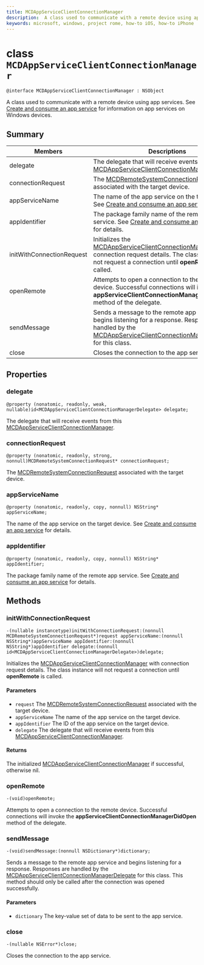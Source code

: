 ```yaml
---
title: MCDAppServiceClientConnectionManager
description:  A class used to communicate with a remote device using app services. 
keywords: microsoft, windows, project rome, how-to iOS, how-to iPhone 
---
```


# class `MCDAppServiceClientConnectionManager`

```
@interface MCDAppServiceClientConnectionManager : NSObject
```

A class used to communicate with a remote device using app services. See [Create and consume an app service](https://docs.microsoft.com/windows/uwp/launch-resume/how-to-create-and-consume-an-app-service) for information on app services on Windows devices.

## Summary

 Members                        | Descriptions                                
--------------------------------|---------------------------------------------
delegate| The delegate that will receive events from this [MCDAppServiceClientConnectionManager](MCDAppServiceClientConnectionManager.md).
connectionRequest | The [MCDRemoteSystemConnectionRequest](MCDRemoteSystemConnectionRequest.md) associated with the target device.
appServiceName | The name of the app service on the target device. See [Create and consume an app service](https://docs.microsoft.com/windows/uwp/launch-resume/how-to-create-and-consume-an-app-service) for details. 
appIdentifier | The package family name of the remote app service. See [Create and consume an app service](https://docs.microsoft.com/windows/uwp/launch-resume/how-to-create-and-consume-an-app-service) for details.  
initWithConnectionRequest | Initializes the [MCDAppServiceClientConnectionManager](MCDAppServiceClientConnectionManager.md) with connection request details. The class instance will not request a connection until **openRemote** is called.
openRemote | Attempts to open a connection to the remote device. Successful connections will invoke the **appServiceClientConnectionManagerDidOpen** method of the delegate.
sendMessage | Sends a message to the remote app service and begins listening for a response. Responses are handled by the [MCDAppServiceClientConnectionManagerDelegate](MCDAppServiceClientConnectionManagerDelegate.md) for this class.
close | Closes the connection to the app service.


## Properties

### delegate
`@property (nonatomic, readonly, weak, nullable)id<MCDAppServiceClientConnectionManagerDelegate> delegate;`

The delegate that will receive events from this [MCDAppServiceClientConnectionManager](MCDAppServiceClientConnectionManager.md).

### connectionRequest 
`@property (nonatomic, readonly, strong, nonnull)MCDRemoteSystemConnectionRequest* connectionRequest;`

The [MCDRemoteSystemConnectionRequest](MCDRemoteSystemConnectionRequest.md) associated with the target device.

### appServiceName 
`@property (nonatomic, readonly, copy, nonnull) NSString* appServiceName;`

The name of the app service on the target device. See [Create and consume an app service](https://docs.microsoft.com/windows/uwp/launch-resume/how-to-create-and-consume-an-app-service) for details.  

### appIdentifier
`@property (nonatomic, readonly, copy, nonnull) NSString* appIdentifier;`

The package family name of the remote app service. See [Create and consume an app service](https://docs.microsoft.com/windows/uwp/launch-resume/how-to-create-and-consume-an-app-service) for details.  

## Methods

### initWithConnectionRequest 
`-(nullable instancetype)initWithConnectionRequest:(nonnull MCDRemoteSystemConnectionRequest*)request appServiceName:(nonnull NSString*)appServiceName appIdentifier:(nonnull NSString*)appIdentifier delegate:(nonnull id<MCDAppServiceClientConnectionManagerDelegate>)delegate;`

Initializes the [MCDAppServiceClientConnectionManager](MCDAppServiceClientConnectionManager.md) with connection request details. The class instance will not request a connection until **openRemote** is called.

#### Parameters
* `request` The [MCDRemoteSystemConnectionRequest](MCDRemoteSystemConnectionRequest.md) associated with the target device.
* `appServiceName` The name of the app service on the target device.
* `appIdentifier` The ID of the app service on the target device. 
* `delegate` The delegate that will receive events from this [MCDAppServiceClientConnectionManager](MCDAppServiceClientConnectionManager.md).

#### Returns
The initialized [MCDAppServiceClientConnectionManager](MCDAppServiceClientConnectionManager.md) if successful, otherwise nil.

### openRemote
`-(void)openRemote;`

Attempts to open a connection to the remote device. Successful connections will invoke the **appServiceClientConnectionManagerDidOpen** method of the delegate.

### sendMessage
`-(void)sendMessage:(nonnull NSDictionary*)dictionary;`

Sends a message to the remote app service and begins listening for a response. Responses are handled by the [MCDAppServiceClientConnectionManagerDelegate](MCDAppServiceClientConnectionManagerDelegate.md) for this class. This method should only be called after the connection was opened successfully.

#### Parameters
* `dictionary` The key-value set of data to be sent to the app service.

### close
`-(nullable NSError*)close;`

Closes the connection to the app service.